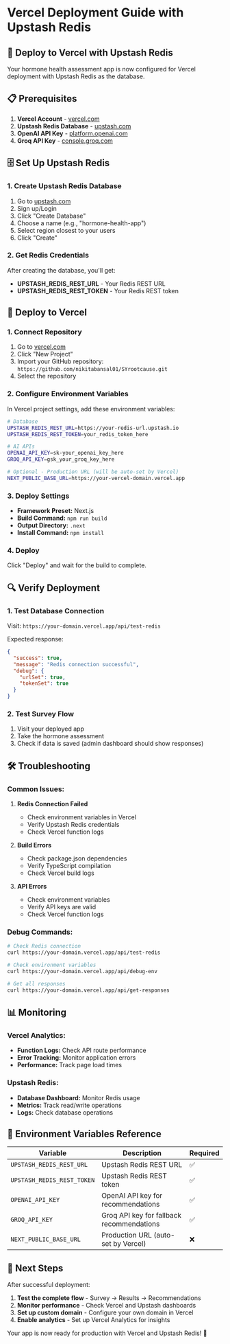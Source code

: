 # Vercel Deployment Guide with Upstash Redis

## 🚀 Deploy to Vercel with Upstash Redis

Your hormone health assessment app is now configured for Vercel deployment with Upstash Redis as the database.

## 📋 Prerequisites

1. **Vercel Account** - [vercel.com](https://vercel.com)
2. **Upstash Redis Database** - [upstash.com](https://upstash.com)
3. **OpenAI API Key** - [platform.openai.com](https://platform.openai.com)
4. **Groq API Key** - [console.groq.com](https://console.groq.com)

## 🗄️ Set Up Upstash Redis

### 1. Create Upstash Redis Database
1. Go to [upstash.com](https://upstash.com)
2. Sign up/Login
3. Click "Create Database"
4. Choose a name (e.g., "hormone-health-app")
5. Select region closest to your users
6. Click "Create"

### 2. Get Redis Credentials
After creating the database, you'll get:
- **UPSTASH_REDIS_REST_URL** - Your Redis REST URL
- **UPSTASH_REDIS_REST_TOKEN** - Your Redis REST token

## 🔧 Deploy to Vercel

### 1. Connect Repository
1. Go to [vercel.com](https://vercel.com)
2. Click "New Project"
3. Import your GitHub repository: `https://github.com/nikitabansal01/SYrootcause.git`
4. Select the repository

### 2. Configure Environment Variables
In Vercel project settings, add these environment variables:

```bash
# Database
UPSTASH_REDIS_REST_URL=https://your-redis-url.upstash.io
UPSTASH_REDIS_REST_TOKEN=your_redis_token_here

# AI APIs
OPENAI_API_KEY=sk-your_openai_key_here
GROQ_API_KEY=gsk_your_groq_key_here

# Optional - Production URL (will be auto-set by Vercel)
NEXT_PUBLIC_BASE_URL=https://your-vercel-domain.vercel.app
```

### 3. Deploy Settings
- **Framework Preset:** Next.js
- **Build Command:** `npm run build`
- **Output Directory:** `.next`
- **Install Command:** `npm install`

### 4. Deploy
Click "Deploy" and wait for the build to complete.

## 🔍 Verify Deployment

### 1. Test Database Connection
Visit: `https://your-domain.vercel.app/api/test-redis`

Expected response:
```json
{
  "success": true,
  "message": "Redis connection successful",
  "debug": {
    "urlSet": true,
    "tokenSet": true
  }
}
```

### 2. Test Survey Flow
1. Visit your deployed app
2. Take the hormone assessment
3. Check if data is saved (admin dashboard should show responses)

## 🛠️ Troubleshooting

### Common Issues:

1. **Redis Connection Failed**
   - Check environment variables in Vercel
   - Verify Upstash Redis credentials
   - Check Vercel function logs

2. **Build Errors**
   - Check package.json dependencies
   - Verify TypeScript compilation
   - Check Vercel build logs

3. **API Errors**
   - Check environment variables
   - Verify API keys are valid
   - Check Vercel function logs

### Debug Commands:
```bash
# Check Redis connection
curl https://your-domain.vercel.app/api/test-redis

# Check environment variables
curl https://your-domain.vercel.app/api/debug-env

# Get all responses
curl https://your-domain.vercel.app/api/get-responses
```

## 📊 Monitoring

### Vercel Analytics:
- **Function Logs:** Check API route performance
- **Error Tracking:** Monitor application errors
- **Performance:** Track page load times

### Upstash Redis:
- **Database Dashboard:** Monitor Redis usage
- **Metrics:** Track read/write operations
- **Logs:** Check database operations

## 🔄 Environment Variables Reference

| Variable | Description | Required |
|----------|-------------|----------|
| `UPSTASH_REDIS_REST_URL` | Upstash Redis REST URL | ✅ |
| `UPSTASH_REDIS_REST_TOKEN` | Upstash Redis REST token | ✅ |
| `OPENAI_API_KEY` | OpenAI API key for recommendations | ✅ |
| `GROQ_API_KEY` | Groq API key for fallback recommendations | ✅ |
| `NEXT_PUBLIC_BASE_URL` | Production URL (auto-set by Vercel) | ❌ |

## 🎯 Next Steps

After successful deployment:

1. **Test the complete flow** - Survey → Results → Recommendations
2. **Monitor performance** - Check Vercel and Upstash dashboards
3. **Set up custom domain** - Configure your own domain in Vercel
4. **Enable analytics** - Set up Vercel Analytics for insights

Your app is now ready for production with Vercel and Upstash Redis! 🚀 